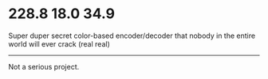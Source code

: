 # 228.8 18.0 34.9

Super duper secret color-based encoder/decoder that nobody in the entire world will ever crack (real real)

---

Not a serious project.
